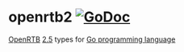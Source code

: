 # openrtb2 [![GoDoc](https://godoc.org/github.com/mxmCherry/openrtb/openrtb2?status.svg)](https://pkg.go.dev/github.com/Relentlo/openrtb/openrtb2)

[OpenRTB](https://iabtechlab.com/standards/openrtb/) [2.5](https://iabtechlab.com/wp-content/uploads/2016/07/OpenRTB-API-Specification-Version-2-5-FINAL.pdf) types for [Go programming language](https://golang.org/)
